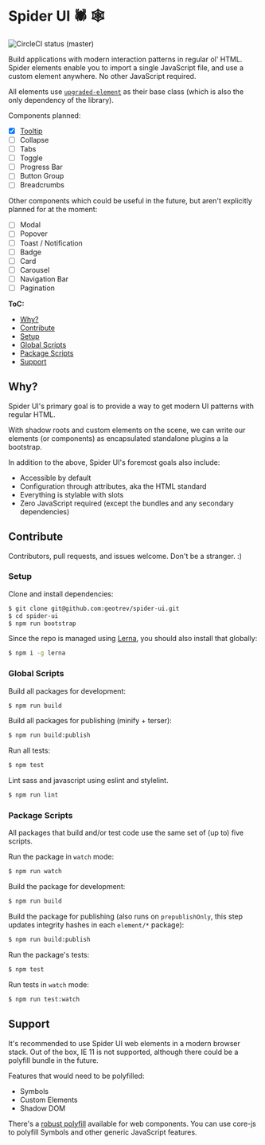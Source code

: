 # Spider UI 🕷 🕸

![CircleCI status (master)](https://badgen.net/circleci/github/geotrev/spider-ui/master)

Build applications with modern interaction patterns in regular ol' HTML. Spider elements enable you to import a single JavaScript file, and use a custom element anywhere. No other JavaScript required.

All elements use [`upgraded-element`](https://github.com/geotrev/upgraded-element) as their base class (which is also the only dependency of the library).

Components planned:

- [x] [Tooltip](packages/tooltip/)
- [ ] Collapse
- [ ] Tabs
- [ ] Toggle
- [ ] Progress Bar
- [ ] Button Group
- [ ] Breadcrumbs

Other components which could be useful in the future, but aren't explicitly planned for at the moment:

- [ ] Modal
- [ ] Popover
- [ ] Toast / Notification
- [ ] Badge
- [ ] Card
- [ ] Carousel
- [ ] Navigation Bar
- [ ] Pagination

**ToC:**

- [Why?](#why)
- [Contribute](#contribute)
- [Setup](#setup)
- [Global Scripts](#global-scripts)
- [Package Scripts](#package-scripts)
- [Support](#support)

## Why?

Spider UI's primary goal is to provide a way to get modern UI patterns with regular HTML.

With shadow roots and custom elements on the scene, we can write our elements (or components) as encapsulated standalone plugins a la bootstrap.

In addition to the above, Spider UI's foremost goals also include:

- Accessible by default
- Configuration through attributes, aka the HTML standard
- Everything is stylable with slots
- Zero JavaScript required (except the bundles and any secondary dependencies)

## Contribute

Contributors, pull requests, and issues welcome. Don't be a stranger. :)

### Setup

Clone and install dependencies:

```sh
$ git clone git@github.com:geotrev/spider-ui.git
$ cd spider-ui
$ npm run bootstrap
```

Since the repo is managed using [Lerna](https://github.com/lerna/lerna), you should also install that globally:

```sh
$ npm i -g lerna
```

### Global Scripts

Build all packages for development:

```sh
$ npm run build
```

Build all packages for publishing (minify + terser):

```sh
$ npm run build:publish
```

Run all tests:

```sh
$ npm test
```

Lint sass and javascript using eslint and stylelint.

```sh
$ npm run lint
```

### Package Scripts

All packages that build and/or test code use the same set of (up to) five scripts.

Run the package in `watch` mode:

```sh
$ npm run watch
```

Build the package for development:

```sh
$ npm run build
```

Build the package for publishing (also runs on `prepublishOnly`, this step updates integrity hashes in each `element/*` package):

```sh
$ npm run build:publish
```

Run the package's tests:

```sh
$ npm test
```

Run tests in `watch` mode:

```sh
$ npm run test:watch
```

## Support

It's recommended to use Spider UI web elements in a modern browser stack. Out of the box, IE 11 is not supported, although there could be a polyfill bundle in the future.

Features that would need to be polyfilled:

- Symbols
- Custom Elements
- Shadow DOM

There's a [robust polyfill](https://github.com/webcomponents/polyfills/tree/master/packages/webcomponentsjs#how-to-use) available for web components. You can use core-js to polyfill Symbols and other generic JavaScript features.
